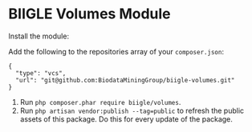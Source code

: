 # BIIGLE Volumes Module

Install the module:

Add the following to the repositories array of your `composer.json`:
```
{
  "type": "vcs",
  "url": "git@github.com:BiodataMiningGroup/biigle-volumes.git"
}
```

1. Run `php composer.phar require biigle/volumes`.
2. Run `php artisan vendor:publish --tag=public` to refresh the public assets of this package. Do this for every update of the package.
